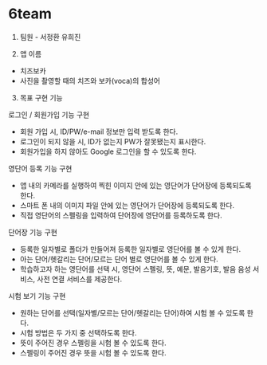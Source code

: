 # 6team

1. 팀원 - 서정환 유희진

2. 앱 이름
- 치즈보카
- 사진을 촬영할 때의 치즈와 보카(voca)의 합성어

3. 목표 구현 기능

  로그인 / 회원가입 기능 구현
  - 회원 가입 시, ID/PW/e-mail 정보만 입력 받도록 한다.
  - 로그인이 되지 않을 시, ID가 없는지 PW가 잘못됐는지 표시한다.
  - 회원가입을 하지 않아도 Google 로그인을 할 수 있도록 한다.

  영단어 등록 기능 구현
  - 앱 내의 카메라를 실행하여 찍힌 이미지 안에 있는 영단어가 단어장에 등록되도록 한다.
  - 스마트 폰 내의 이미지 파일 안에 있는 영단어가 단어장에 등록되도록 한다.
  - 직접 영단어의 스펠링을 입력하여 단어장에 영단어를 등록하도록 한다.

  단어장 기능 구현
  - 등록한 일자별로 폴더가 만들어져 등록한 일자별로 영단어를 볼 수 있게 한다.
  - 아는 단어/헷갈리는 단어/모르는 단어 별로 영단어를 볼 수 있게 한다.
  - 학습하고자 하는 영단어를 선택 시, 영단어 스펠링, 뜻, 예문, 발음기호, 발음 음성 서비스, 사전 연결 서비스를 제공한다.

  시험 보기 기능 구현
  - 원하는 단어를 선택(일자별/모르는 단어/헷갈리는 단어)하여 시험 볼 수 있도록 한다.
  - 시험 방법은 두 가지 중 선택하도록 한다.
  - 뜻이 주어진 경우 스펠링을 시험 볼 수 있도록 한다.
  - 스펠링이 주어진 경우 뜻을 시험 볼 수 있도록 한다.
